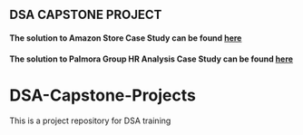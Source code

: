 ## DSA CAPSTONE PROJECT

#### The solution to Amazon Store Case Study can be found [here](https://github.com/EbenOyeleye/DSA_Capstone_Project1/blob/main/Kultra%20Mega%20stores%20Inventory.md)  


#### The solution to Palmora Group HR Analysis Case Study can be found [here](https://github.com/EbenOyeleye/DSA_Capstone_Project1/blob/main/Palmora%20Group%20HR%20Analysis.md)
# DSA-Capstone-Projects
This is a project repository for DSA training 
